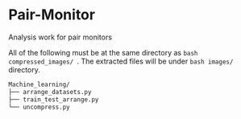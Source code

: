 # Pair-Monitor
Analysis work for pair monitors

All of the following must be at the same directory as ```bash compressed_images/ ```. The extracted files will be under ```bash images/``` directory.

```bash
Machine_learning/
├── arrange_datasets.py
├── train_test_arrange.py
└── uncompress.py 
```

